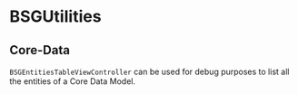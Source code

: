 # BSGUtilities

## Core-Data

`BSGEntitiesTableViewController` can be used for debug purposes to list all the entities of a 
Core Data Model.
